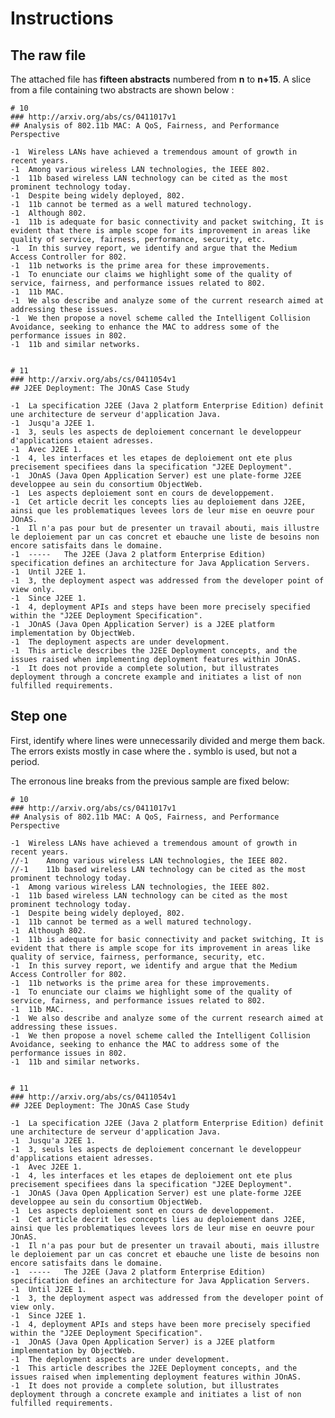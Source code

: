 # Instructions 
##  The raw file
The attached file has **fifteen abstracts**  numbered from **n** to **n+15**. 
A slice from a file containing two abstracts are shown below :

    # 10
    ### http://arxiv.org/abs/cs/0411017v1
    ## Analysis of 802.11b MAC: A QoS, Fairness, and Performance Perspective
    
    -1 	Wireless LANs have achieved a tremendous amount of growth in recent years.
    -1 	Among various wireless LAN technologies, the IEEE 802.
    -1 	11b based wireless LAN technology can be cited as the most prominent technology today.
    -1 	Despite being widely deployed, 802.
    -1 	11b cannot be termed as a well matured technology.
    -1 	Although 802.
    -1 	11b is adequate for basic connectivity and packet switching, It is evident that there is ample scope for its improvement in areas like quality of service, fairness, performance, security, etc.
    -1 	In this survey report, we identify and argue that the Medium Access Controller for 802.
    -1 	11b networks is the prime area for these improvements.
    -1 	To enunciate our claims we highlight some of the quality of service, fairness, and performance issues related to 802.
    -1 	11b MAC.
    -1 	We also describe and analyze some of the current research aimed at addressing these issues.
    -1 	We then propose a novel scheme called the Intelligent Collision Avoidance, seeking to enhance the MAC to address some of the performance issues in 802.
    -1 	11b and similar networks.

    
    # 11
    ### http://arxiv.org/abs/cs/0411054v1
    ## J2EE Deployment: The JOnAS Case Study
    
    -1 	La specification J2EE (Java 2 platform Enterprise Edition) definit une architecture de serveur d'application Java.
    -1 	Jusqu'a J2EE 1.
    -1 	3, seuls les aspects de deploiement concernant le developpeur d'applications etaient adresses.
    -1 	Avec J2EE 1.
    -1 	4, les interfaces et les etapes de deploiement ont ete plus precisement specifiees dans la specification "J2EE Deployment".
    -1 	JOnAS (Java Open Application Server) est une plate-forme J2EE developpee au sein du consortium ObjectWeb.
    -1 	Les aspects deploiement sont en cours de developpement.
    -1 	Cet article decrit les concepts lies au deploiement dans J2EE, ainsi que les problematiques levees lors de leur mise en oeuvre pour JOnAS.
    -1 	Il n'a pas pour but de presenter un travail abouti, mais illustre le deploiement par un cas concret et ebauche une liste de besoins non encore satisfaits dans le domaine.
    -1 	-----   The J2EE (Java 2 platform Enterprise Edition) specification defines an architecture for Java Application Servers.
    -1 	Until J2EE 1.
    -1 	3, the deployment aspect was addressed from the developer point of view only.
    -1 	Since J2EE 1.
    -1 	4, deployment APIs and steps have been more precisely specified within the "J2EE Deployment Specification".
    -1 	JOnAS (Java Open Application Server) is a J2EE platform implementation by ObjectWeb.
    -1 	The deployment aspects are under development.
    -1 	This article describes the J2EE Deployment concepts, and the issues raised when implementing deployment features within JOnAS.
    -1 	It does not provide a complete solution, but illustrates deployment through a concrete example and initiates a list of non fulfilled requirements.


## Step one

First, identify where lines were unnecessarily  divided and merge them back. The errors exists mostly in case where the **.** symblo  is used, but not a period.

The erronous line breaks from the previous sample are fixed below:

    # 10
    ### http://arxiv.org/abs/cs/0411017v1
    ## Analysis of 802.11b MAC: A QoS, Fairness, and Performance Perspective
    
    -1 	Wireless LANs have achieved a tremendous amount of growth in recent years.
    //-1 	Among various wireless LAN technologies, the IEEE 802.
    //-1 	11b based wireless LAN technology can be cited as the most prominent technology today.
    -1 	Among various wireless LAN technologies, the IEEE 802.
    -1 	11b based wireless LAN technology can be cited as the most prominent technology today.    
    -1 	Despite being widely deployed, 802.
    -1 	11b cannot be termed as a well matured technology.
    -1 	Although 802.
    -1 	11b is adequate for basic connectivity and packet switching, It is evident that there is ample scope for its improvement in areas like quality of service, fairness, performance, security, etc.
    -1 	In this survey report, we identify and argue that the Medium Access Controller for 802.
    -1 	11b networks is the prime area for these improvements.
    -1 	To enunciate our claims we highlight some of the quality of service, fairness, and performance issues related to 802.
    -1 	11b MAC.
    -1 	We also describe and analyze some of the current research aimed at addressing these issues.
    -1 	We then propose a novel scheme called the Intelligent Collision Avoidance, seeking to enhance the MAC to address some of the performance issues in 802.
    -1 	11b and similar networks.

    
    # 11
    ### http://arxiv.org/abs/cs/0411054v1
    ## J2EE Deployment: The JOnAS Case Study
    
    -1 	La specification J2EE (Java 2 platform Enterprise Edition) definit une architecture de serveur d'application Java.
    -1 	Jusqu'a J2EE 1.
    -1 	3, seuls les aspects de deploiement concernant le developpeur d'applications etaient adresses.
    -1 	Avec J2EE 1.
    -1 	4, les interfaces et les etapes de deploiement ont ete plus precisement specifiees dans la specification "J2EE Deployment".
    -1 	JOnAS (Java Open Application Server) est une plate-forme J2EE developpee au sein du consortium ObjectWeb.
    -1 	Les aspects deploiement sont en cours de developpement.
    -1 	Cet article decrit les concepts lies au deploiement dans J2EE, ainsi que les problematiques levees lors de leur mise en oeuvre pour JOnAS.
    -1 	Il n'a pas pour but de presenter un travail abouti, mais illustre le deploiement par un cas concret et ebauche une liste de besoins non encore satisfaits dans le domaine.
    -1 	-----   The J2EE (Java 2 platform Enterprise Edition) specification defines an architecture for Java Application Servers.
    -1 	Until J2EE 1.
    -1 	3, the deployment aspect was addressed from the developer point of view only.
    -1 	Since J2EE 1.
    -1 	4, deployment APIs and steps have been more precisely specified within the "J2EE Deployment Specification".
    -1 	JOnAS (Java Open Application Server) is a J2EE platform implementation by ObjectWeb.
    -1 	The deployment aspects are under development.
    -1 	This article describes the J2EE Deployment concepts, and the issues raised when implementing deployment features within JOnAS.
    -1 	It does not provide a complete solution, but illustrates deployment through a concrete example and initiates a list of non fulfilled requirements.  
<!--stackedit_data:
eyJoaXN0b3J5IjpbMTg3MzU3ODE1NywtMjAzNDM4NTY1NSwtNz
Q2MTUwNTAxLDE5ODg4ODQzNDBdfQ==
-->
